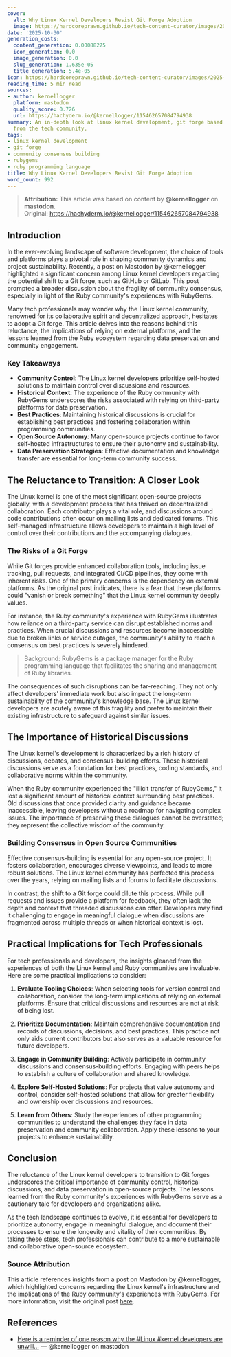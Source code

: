 ```yaml
---
cover:
  alt: Why Linux Kernel Developers Resist Git Forge Adoption
  image: https://hardcoreprawn.github.io/tech-content-curator/images/2025-10-30-linux-kernel-git-forge-resistance.png
date: '2025-10-30'
generation_costs:
  content_generation: 0.00088275
  icon_generation: 0.0
  image_generation: 0.0
  slug_generation: 1.635e-05
  title_generation: 5.4e-05
icon: https://hardcoreprawn.github.io/tech-content-curator/images/2025-10-30-linux-kernel-git-forge-resistance-icon.png
reading_time: 5 min read
sources:
- author: kernellogger
  platform: mastodon
  quality_score: 0.726
  url: https://hachyderm.io/@kernellogger/115462657084794938
summary: An in-depth look at linux kernel development, git forge based on insights
  from the tech community.
tags:
- linux kernel development
- git forge
- community consensus building
- rubygems
- ruby programming language
title: Why Linux Kernel Developers Resist Git Forge Adoption
word_count: 992
---
```


> **Attribution:** This article was based on content by **@kernellogger** on **mastodon**.  
> Original: https://hachyderm.io/@kernellogger/115462657084794938

## Introduction

In the ever-evolving landscape of software development, the choice of tools and platforms plays a pivotal role in shaping community dynamics and project sustainability. Recently, a post on Mastodon by @kernellogger highlighted a significant concern among Linux kernel developers regarding the potential shift to a Git forge, such as GitHub or GitLab. This post prompted a broader discussion about the fragility of community consensus, especially in light of the Ruby community's experiences with RubyGems. 

Many tech professionals may wonder why the Linux kernel community, renowned for its collaborative spirit and decentralized approach, hesitates to adopt a Git forge. This article delves into the reasons behind this reluctance, the implications of relying on external platforms, and the lessons learned from the Ruby ecosystem regarding data preservation and community engagement.

### Key Takeaways

- **Community Control**: The Linux kernel developers prioritize self-hosted solutions to maintain control over discussions and resources.
- **Historical Context**: The experience of the Ruby community with RubyGems underscores the risks associated with relying on third-party platforms for data preservation.
- **Best Practices**: Maintaining historical discussions is crucial for establishing best practices and fostering collaboration within programming communities.
- **Open Source Autonomy**: Many open-source projects continue to favor self-hosted infrastructures to ensure their autonomy and sustainability.
- **Data Preservation Strategies**: Effective documentation and knowledge transfer are essential for long-term community success.

## The Reluctance to Transition: A Closer Look

The Linux kernel is one of the most significant open-source projects globally, with a development process that has thrived on decentralized collaboration. Each contributor plays a vital role, and discussions around code contributions often occur on mailing lists and dedicated forums. This self-managed infrastructure allows developers to maintain a high level of control over their contributions and the accompanying dialogues.

### The Risks of a Git Forge

While Git forges provide enhanced collaboration tools, including issue tracking, pull requests, and integrated CI/CD pipelines, they come with inherent risks. One of the primary concerns is the dependency on external platforms. As the original post indicates, there is a fear that these platforms could "vanish or break something" that the Linux kernel community deeply values. 

For instance, the Ruby community's experience with RubyGems illustrates how reliance on a third-party service can disrupt established norms and practices. When crucial discussions and resources become inaccessible due to broken links or service outages, the community's ability to reach a consensus on best practices is severely hindered. 

> Background: RubyGems is a package manager for the Ruby programming language that facilitates the sharing and management of Ruby libraries.

The consequences of such disruptions can be far-reaching. They not only affect developers' immediate work but also impact the long-term sustainability of the community's knowledge base. The Linux kernel developers are acutely aware of this fragility and prefer to maintain their existing infrastructure to safeguard against similar issues.

## The Importance of Historical Discussions

The Linux kernel's development is characterized by a rich history of discussions, debates, and consensus-building efforts. These historical discussions serve as a foundation for best practices, coding standards, and collaborative norms within the community. 

When the Ruby community experienced the "illicit transfer of RubyGems," it lost a significant amount of historical context surrounding best practices. Old discussions that once provided clarity and guidance became inaccessible, leaving developers without a roadmap for navigating complex issues. The importance of preserving these dialogues cannot be overstated; they represent the collective wisdom of the community.

### Building Consensus in Open Source Communities

Effective consensus-building is essential for any open-source project. It fosters collaboration, encourages diverse viewpoints, and leads to more robust solutions. The Linux kernel community has perfected this process over the years, relying on mailing lists and forums to facilitate discussions. 

In contrast, the shift to a Git forge could dilute this process. While pull requests and issues provide a platform for feedback, they often lack the depth and context that threaded discussions can offer. Developers may find it challenging to engage in meaningful dialogue when discussions are fragmented across multiple threads or when historical context is lost.

## Practical Implications for Tech Professionals

For tech professionals and developers, the insights gleaned from the experiences of both the Linux kernel and Ruby communities are invaluable. Here are some practical implications to consider:

1. **Evaluate Tooling Choices**: When selecting tools for version control and collaboration, consider the long-term implications of relying on external platforms. Ensure that critical discussions and resources are not at risk of being lost.

2. **Prioritize Documentation**: Maintain comprehensive documentation and records of discussions, decisions, and best practices. This practice not only aids current contributors but also serves as a valuable resource for future developers.

3. **Engage in Community Building**: Actively participate in community discussions and consensus-building efforts. Engaging with peers helps to establish a culture of collaboration and shared knowledge.

4. **Explore Self-Hosted Solutions**: For projects that value autonomy and control, consider self-hosted solutions that allow for greater flexibility and ownership over discussions and resources.

5. **Learn from Others**: Study the experiences of other programming communities to understand the challenges they face in data preservation and community collaboration. Apply these lessons to your projects to enhance sustainability.

## Conclusion

The reluctance of the Linux kernel developers to transition to Git forges underscores the critical importance of community control, historical discussions, and data preservation in open-source projects. The lessons learned from the Ruby community's experiences with RubyGems serve as a cautionary tale for developers and organizations alike. 

As the tech landscape continues to evolve, it is essential for developers to prioritize autonomy, engage in meaningful dialogue, and document their processes to ensure the longevity and vitality of their communities. By taking these steps, tech professionals can contribute to a more sustainable and collaborative open-source ecosystem.

### Source Attribution

This article references insights from a post on Mastodon by @kernellogger, which highlighted concerns regarding the Linux kernel's infrastructure and the implications of the Ruby community's experiences with RubyGems. For more information, visit the original post [here](https://hachyderm.io/@kernellogger/115462657084794938).

## References

- [Here is a reminder of one reason why the #Linux #kernel developers are unwill...](https://hachyderm.io/@kernellogger/115462657084794938) — @kernellogger on mastodon